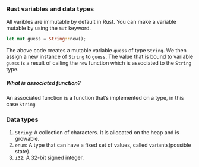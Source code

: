 ### Rust variables and data types

All varibles are immutable by default in Rust. You can make a variable mutable by using the `mut` keyword.

```rust
let mut guess = String::new();
```

The above code creates a mutable variable `guess` of type `String`. We  then assign a new instance of `String` to `guess`.
The value that is bound to variable `guess` is a result of calling the `new` function which is associated to the `String` type.

##### What is associated function?

An associated function is a function that’s implemented on a type, in this case `String`

### Data types

1. `String`: A collection of characters. It is allocated on the heap and is growable.
2. `enum`: A type that can have a fixed set of values, called variants(possible state).
3. `i32`: A 32-bit signed integer.
